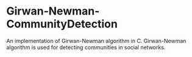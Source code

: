 # Girwan-Newman-CommunityDetection
An implementation of Girwan-Newman algorithm in C. Girwan-Newman algorithm is used for detecting communities in social networks.
